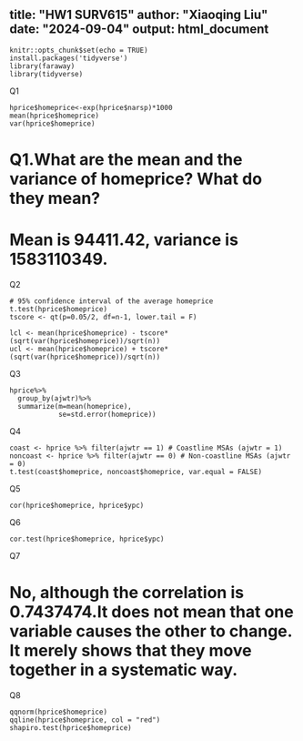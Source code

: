title: "HW1 SURV615"
author: "Xiaoqing Liu"
date: "2024-09-04"
output: html_document
---

```{r setup, include=FALSE}
knitr::opts_chunk$set(echo = TRUE)
install.packages('tidyverse')
library(faraway)
library(tidyverse)
```


Q1
```{r find means and variance of homeprice}
hprice$homeprice<-exp(hprice$narsp)*1000
mean(hprice$homeprice)
var(hprice$homeprice)
```
# Q1.What are the mean and the variance of homeprice? What do they mean?
# Mean is 94411.42, variance is 1583110349.


Q2
```{r confidence interval, echo=FALSE}
# 95% confidence interval of the average homeprice
t.test(hprice$homeprice)
tscore <- qt(p=0.05/2, df=n-1, lower.tail = F)

lcl <- mean(hprice$homeprice) - tscore*(sqrt(var(hprice$homeprice))/sqrt(n))
ucl <- mean(hprice$homeprice) + tscore*(sqrt(var(hprice$homeprice))/sqrt(n))
```
Q3
```{r Estimate the average homeprice}
hprice%>%
  group_by(ajwtr)%>% 
  summarize(m=mean(homeprice),
            se=std.error(homeprice))
```
Q4
```{r Test the difference in homeprice}
coast <- hprice %>% filter(ajwtr == 1) # Coastline MSAs (ajwtr = 1)
noncoast <- hprice %>% filter(ajwtr == 0) # Non-coastline MSAs (ajwtr = 0)
t.test(coast$homeprice, noncoast$homeprice, var.equal = FALSE)
```
Q5
```{r Estimate the Pearson correlation}
cor(hprice$homeprice, hprice$ypc)
```
Q6
```{r Test correlation coefficient}
cor.test(hprice$homeprice, hprice$ypc)
```
Q7
# No, although the correlation is 0.7437474.It does not mean that one variable causes the other to change. It merely shows that they move together in a systematic way.


Q8
```{r Test the normality of homeprice}
qqnorm(hprice$homeprice)
qqline(hprice$homeprice, col = "red")
shapiro.test(hprice$homeprice)
```
